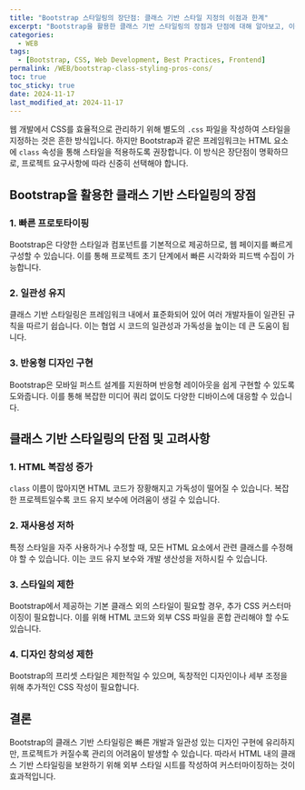 ```yaml
---
title: "Bootstrap 스타일링의 장단점: 클래스 기반 스타일 지정의 이점과 한계"
excerpt: "Bootstrap을 활용한 클래스 기반 스타일링의 장점과 단점에 대해 알아보고, 이를 어떻게 효율적으로 관리할 수 있는지 논의합니다."
categories:
  - WEB
tags:
  - [Bootstrap, CSS, Web Development, Best Practices, Frontend]
permalink: /WEB/bootstrap-class-styling-pros-cons/
toc: true
toc_sticky: true
date: 2024-11-17
last_modified_at: 2024-11-17
---
```


웹 개발에서 CSS를 효율적으로 관리하기 위해 별도의 `.css` 파일을 작성하여 스타일을 지정하는 것은 흔한 방식입니다. 하지만 Bootstrap과 같은 프레임워크는 HTML 요소에 `class` 속성을 통해 스타일을 적용하도록 권장합니다. 이 방식은 장단점이 명확하므로, 프로젝트 요구사항에 따라 신중히 선택해야 합니다.

## Bootstrap을 활용한 클래스 기반 스타일링의 장점

### 1. 빠른 프로토타이핑
Bootstrap은 다양한 스타일과 컴포넌트를 기본적으로 제공하므로, 웹 페이지를 빠르게 구성할 수 있습니다. 이를 통해 프로젝트 초기 단계에서 빠른 시각화와 피드백 수집이 가능합니다.

### 2. 일관성 유지
클래스 기반 스타일링은 프레임워크 내에서 표준화되어 있어 여러 개발자들이 일관된 규칙을 따르기 쉽습니다. 이는 협업 시 코드의 일관성과 가독성을 높이는 데 큰 도움이 됩니다.

### 3. 반응형 디자인 구현
Bootstrap은 모바일 퍼스트 설계를 지원하며 반응형 레이아웃을 쉽게 구현할 수 있도록 도와줍니다. 이를 통해 복잡한 미디어 쿼리 없이도 다양한 디바이스에 대응할 수 있습니다.

## 클래스 기반 스타일링의 단점 및 고려사항

### 1. HTML 복잡성 증가
`class` 이름이 많아지면 HTML 코드가 장황해지고 가독성이 떨어질 수 있습니다. 복잡한 프로젝트일수록 코드 유지 보수에 어려움이 생길 수 있습니다.

### 2. 재사용성 저하
특정 스타일을 자주 사용하거나 수정할 때, 모든 HTML 요소에서 관련 클래스를 수정해야 할 수 있습니다. 이는 코드 유지 보수와 개발 생산성을 저하시킬 수 있습니다.

### 3. 스타일의 제한
Bootstrap에서 제공하는 기본 클래스 외의 스타일이 필요할 경우, 추가 CSS 커스터마이징이 필요합니다. 이를 위해 HTML 코드와 외부 CSS 파일을 혼합 관리해야 할 수도 있습니다.

### 4. 디자인 창의성 제한
Bootstrap의 프리셋 스타일은 제한적일 수 있으며, 독창적인 디자인이나 세부 조정을 위해 추가적인 CSS 작성이 필요합니다.

## 결론
Bootstrap의 클래스 기반 스타일링은 빠른 개발과 일관성 있는 디자인 구현에 유리하지만, 프로젝트가 커질수록 관리의 어려움이 발생할 수 있습니다. 따라서 HTML 내의 클래스 기반 스타일링을 보완하기 위해 외부 스타일 시트를 작성하여 커스터마이징하는 것이 효과적입니다.
